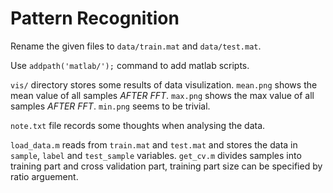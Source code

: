# Pattern Recognition #

Rename the given files to `data/train.mat` and `data/test.mat`.

Use `addpath('matlab/');` command to add matlab scripts.

`vis/` directory stores some results of data visulization.
`mean.png` shows the mean value of all samples *AFTER FFT*.
`max.png` shows the max value of all samples *AFTER FFT*.
`min.png` seems to be trivial.

`note.txt` file records some thoughts when analysing the data.

`load_data.m` reads from `train.mat` and `test.mat` and stores the data in `sample`, `label` and `test_sample` variables.
`get_cv.m` divides samples into training part and cross validation part, training part size can be specified by ratio arguement.
